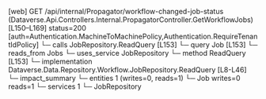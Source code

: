 [web] GET /api/internal/Propagator/workflow-changed-job-status  (Dataverse.Api.Controllers.Internal.PropagatorController.GetWorkflowJobs)  [L150–L169] status=200 [auth=Authentication.MachineToMachinePolicy,Authentication.RequireTenantIdPolicy]
  └─ calls JobRepository.ReadQuery [L153]
  └─ query Job [L153]
    └─ reads_from Jobs
  └─ uses_service JobRepository
    └─ method ReadQuery [L153]
      └─ implementation Dataverse.Data.Repository.Workflow.JobRepository.ReadQuery [L8-L46]
  └─ impact_summary
    └─ entities 1 (writes=0, reads=1)
      └─ Job writes=0 reads=1
    └─ services 1
      └─ JobRepository

